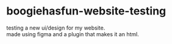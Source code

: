 # boogiehasfun-website-testing
testing a new ui/design for my website.
<br>made using figma and a plugin that makes it an html.
